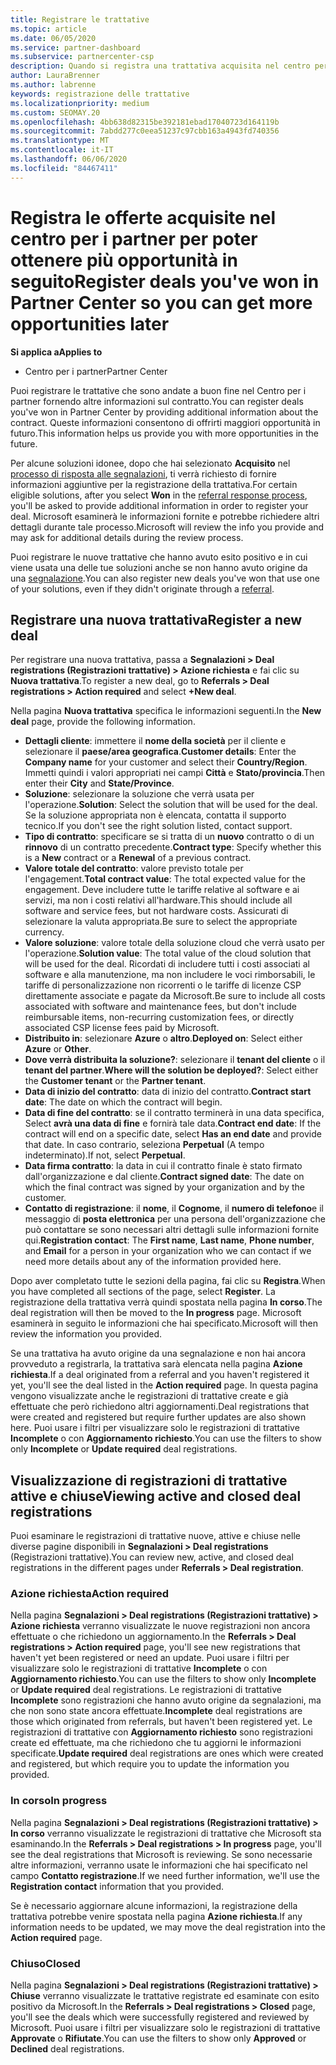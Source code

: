 ```yaml
---
title: Registrare le trattative
ms.topic: article
ms.date: 06/05/2020
ms.service: partner-dashboard
ms.subservice: partnercenter-csp
description: Quando si registra una trattativa acquisita nel centro per i partner, Microsoft offre maggiori opportunità in futuro.
author: LauraBrenner
ms.author: labrenne
keywords: registrazione delle trattative
ms.localizationpriority: medium
ms.custom: SEOMAY.20
ms.openlocfilehash: 4bb638d82315be392181ebad17040723d164119b
ms.sourcegitcommit: 7abdd277c0eea51237c97cbb163a4943fd740356
ms.translationtype: MT
ms.contentlocale: it-IT
ms.lasthandoff: 06/06/2020
ms.locfileid: "84467411"
---
```

# <a name="register-deals-youve-won-in-partner-center-so-you-can-get-more-opportunities-later"></a><span data-ttu-id="65521-104">Registra le offerte acquisite nel centro per i partner per poter ottenere più opportunità in seguito</span><span class="sxs-lookup"><span data-stu-id="65521-104">Register deals you've won in Partner Center so you can get more opportunities later</span></span>

<span data-ttu-id="65521-105">**Si applica a**</span><span class="sxs-lookup"><span data-stu-id="65521-105">**Applies to**</span></span>

- <span data-ttu-id="65521-106">Centro per i partner</span><span class="sxs-lookup"><span data-stu-id="65521-106">Partner Center</span></span>

<span data-ttu-id="65521-107">Puoi registrare le trattative che sono andate a buon fine nel Centro per i partner fornendo altre informazioni sul contratto.</span><span class="sxs-lookup"><span data-stu-id="65521-107">You can register deals you've won in Partner Center by providing additional information about the contract.</span></span> <span data-ttu-id="65521-108">Queste informazioni consentono di offrirti maggiori opportunità in futuro.</span><span class="sxs-lookup"><span data-stu-id="65521-108">This information helps us provide you with more opportunities in the future.</span></span>

<span data-ttu-id="65521-109">Per alcune soluzioni idonee, dopo che hai selezionato **Acquisito** nel [processo di risposta alle segnalazioni](responding-to-referrals.md), ti verrà richiesto di fornire informazioni aggiuntive per la registrazione della trattativa.</span><span class="sxs-lookup"><span data-stu-id="65521-109">For certain eligible solutions, after you select **Won** in the [referral response process](responding-to-referrals.md), you'll be asked to provide additional information in order to register your deal.</span></span> <span data-ttu-id="65521-110">Microsoft esaminerà le informazioni fornite e potrebbe richiedere altri dettagli durante tale processo.</span><span class="sxs-lookup"><span data-stu-id="65521-110">Microsoft will review the info you provide and may ask for additional details during the review process.</span></span>

<span data-ttu-id="65521-111">Puoi registrare le nuove trattative che hanno avuto esito positivo e in cui viene usata una delle tue soluzioni anche se non hanno avuto origine da una [segnalazione](referrals.md).</span><span class="sxs-lookup"><span data-stu-id="65521-111">You can also register new deals you've won that use one of your solutions, even if they didn't originate through a [referral](referrals.md).</span></span> 

## <a name="register-a-new-deal"></a><span data-ttu-id="65521-112">Registrare una nuova trattativa</span><span class="sxs-lookup"><span data-stu-id="65521-112">Register a new deal</span></span>

<span data-ttu-id="65521-113">Per registrare una nuova trattativa, passa a **Segnalazioni > Deal registrations (Registrazioni trattative) > Azione richiesta** e fai clic su **Nuova trattativa**.</span><span class="sxs-lookup"><span data-stu-id="65521-113">To register a new deal, go to **Referrals > Deal registrations > Action required** and select **+New deal**.</span></span>

<span data-ttu-id="65521-114">Nella pagina **Nuova trattativa** specifica le informazioni seguenti.</span><span class="sxs-lookup"><span data-stu-id="65521-114">In the **New deal** page, provide the following information.</span></span>

- <span data-ttu-id="65521-115">**Dettagli cliente**: immettere il **nome della società** per il cliente e selezionare il **paese/area geografica**.</span><span class="sxs-lookup"><span data-stu-id="65521-115">**Customer details**: Enter the **Company name** for your customer and select their **Country/Region**.</span></span> <span data-ttu-id="65521-116">Immetti quindi i valori appropriati nei campi **Città** e **Stato/provincia**.</span><span class="sxs-lookup"><span data-stu-id="65521-116">Then enter their **City** and **State/Province**.</span></span>
- <span data-ttu-id="65521-117">**Soluzione**: selezionare la soluzione che verrà usata per l'operazione.</span><span class="sxs-lookup"><span data-stu-id="65521-117">**Solution**: Select the solution that will be used for the deal.</span></span> <span data-ttu-id="65521-118">Se la soluzione appropriata non è elencata, contatta il supporto tecnico.</span><span class="sxs-lookup"><span data-stu-id="65521-118">If you don't see the right solution listed, contact support.</span></span>
- <span data-ttu-id="65521-119">**Tipo di contratto**: specificare se si tratta di un **nuovo** contratto o di un **rinnovo** di un contratto precedente.</span><span class="sxs-lookup"><span data-stu-id="65521-119">**Contract type**: Specify whether this is a **New** contract or a **Renewal** of a previous contract.</span></span>
- <span data-ttu-id="65521-120">**Valore totale del contratto**: valore previsto totale per l'engagement.</span><span class="sxs-lookup"><span data-stu-id="65521-120">**Total contract value**: The total expected value for the engagement.</span></span> <span data-ttu-id="65521-121">Deve includere tutte le tariffe relative al software e ai servizi, ma non i costi relativi all'hardware.</span><span class="sxs-lookup"><span data-stu-id="65521-121">This should include all software and service fees, but not hardware costs.</span></span> <span data-ttu-id="65521-122">Assicurati di selezionare la valuta appropriata.</span><span class="sxs-lookup"><span data-stu-id="65521-122">Be sure to select the appropriate currency.</span></span>
- <span data-ttu-id="65521-123">**Valore soluzione**: valore totale della soluzione cloud che verrà usato per l'operazione.</span><span class="sxs-lookup"><span data-stu-id="65521-123">**Solution value**: The total value of the cloud solution that will be used for the deal.</span></span> <span data-ttu-id="65521-124">Ricordati di includere tutti i costi associati al software e alla manutenzione, ma non includere le voci rimborsabili, le tariffe di personalizzazione non ricorrenti o le tariffe di licenze CSP direttamente associate e pagate da Microsoft.</span><span class="sxs-lookup"><span data-stu-id="65521-124">Be sure to include all costs associated with software and maintenance fees, but don't include reimbursable items, non-recurring customization fees, or directly associated CSP license fees paid by Microsoft.</span></span>
- <span data-ttu-id="65521-125">**Distribuito in**: selezionare **Azure** o **altro**.</span><span class="sxs-lookup"><span data-stu-id="65521-125">**Deployed on**: Select either **Azure** or **Other**.</span></span>
- <span data-ttu-id="65521-126">**Dove verrà distribuita la soluzione?**: selezionare il **tenant del cliente** o il **tenant del partner**.</span><span class="sxs-lookup"><span data-stu-id="65521-126">**Where will the solution be deployed?**: Select either the **Customer tenant** or the **Partner tenant**.</span></span>
- <span data-ttu-id="65521-127">**Data di inizio del contratto**: data di inizio del contratto.</span><span class="sxs-lookup"><span data-stu-id="65521-127">**Contract start date**: The date on which the contract will begin.</span></span>
- <span data-ttu-id="65521-128">**Data di fine del contratto**: se il contratto terminerà in una data specifica, Select **avrà una data di fine** e fornirà tale data.</span><span class="sxs-lookup"><span data-stu-id="65521-128">**Contract end date**: If the contract will end on a specific date, select **Has an end date** and provide that date.</span></span> <span data-ttu-id="65521-129">In caso contrario, seleziona **Perpetual** (A tempo indeterminato).</span><span class="sxs-lookup"><span data-stu-id="65521-129">If not, select **Perpetual**.</span></span>
- <span data-ttu-id="65521-130">**Data firma contratto**: la data in cui il contratto finale è stato firmato dall'organizzazione e dal cliente.</span><span class="sxs-lookup"><span data-stu-id="65521-130">**Contract signed date**: The date on which the final contract was signed by your organization and by the customer.</span></span>
- <span data-ttu-id="65521-131">**Contatto di registrazione**: il **nome**, il **Cognome**, il **numero di telefono**e il messaggio di **posta elettronica** per una persona dell'organizzazione che può contattare se sono necessari altri dettagli sulle informazioni fornite qui.</span><span class="sxs-lookup"><span data-stu-id="65521-131">**Registration contact**: The **First name**, **Last name**, **Phone number**, and **Email** for a person in your organization who we can contact if we need more details about any of the information provided here.</span></span>

<span data-ttu-id="65521-132">Dopo aver completato tutte le sezioni della pagina, fai clic su **Registra**.</span><span class="sxs-lookup"><span data-stu-id="65521-132">When you have completed all sections of the page, select **Register**.</span></span> <span data-ttu-id="65521-133">La registrazione della trattativa verrà quindi spostata nella pagina **In corso**.</span><span class="sxs-lookup"><span data-stu-id="65521-133">The deal registration will then be moved to the **In progress** page.</span></span> <span data-ttu-id="65521-134">Microsoft esaminerà in seguito le informazioni che hai specificato.</span><span class="sxs-lookup"><span data-stu-id="65521-134">Microsoft will then review the information you provided.</span></span>

<span data-ttu-id="65521-135">Se una trattativa ha avuto origine da una segnalazione e non hai ancora provveduto a registrarla, la trattativa sarà elencata nella pagina **Azione richiesta**.</span><span class="sxs-lookup"><span data-stu-id="65521-135">If a deal originated from a referral and you haven't registered it yet, you'll see the deal listed in the **Action required** page.</span></span> <span data-ttu-id="65521-136">In questa pagina vengono visualizzate anche le registrazioni di trattative create e già effettuate che però richiedono altri aggiornamenti.</span><span class="sxs-lookup"><span data-stu-id="65521-136">Deal registrations that were created and registered but require further updates are also shown here.</span></span> <span data-ttu-id="65521-137">Puoi usare i filtri per visualizzare solo le registrazioni di trattative **Incomplete** o con **Aggiornamento richiesto**.</span><span class="sxs-lookup"><span data-stu-id="65521-137">You can use the filters to show only **Incomplete** or **Update required** deal registrations.</span></span>

## <a name="viewing-active-and-closed-deal-registrations"></a><span data-ttu-id="65521-138">Visualizzazione di registrazioni di trattative attive e chiuse</span><span class="sxs-lookup"><span data-stu-id="65521-138">Viewing active and closed deal registrations</span></span>

<span data-ttu-id="65521-139">Puoi esaminare le registrazioni di trattative nuove, attive e chiuse nelle diverse pagine disponibili in **Segnalazioni > Deal registrations** (Registrazioni trattative).</span><span class="sxs-lookup"><span data-stu-id="65521-139">You can review new, active, and closed deal registrations in the different pages under **Referrals > Deal registration**.</span></span>

### <a name="action-required"></a><span data-ttu-id="65521-140">Azione richiesta</span><span class="sxs-lookup"><span data-stu-id="65521-140">Action required</span></span>

<span data-ttu-id="65521-141">Nella pagina **Segnalazioni > Deal registrations (Registrazioni trattative) > Azione richiesta** verranno visualizzate le nuove registrazioni non ancora effettuate o che richiedono un aggiornamento.</span><span class="sxs-lookup"><span data-stu-id="65521-141">In the **Referrals > Deal registrations > Action required** page, you'll see new registrations that haven't yet been registered or need an update.</span></span> <span data-ttu-id="65521-142">Puoi usare i filtri per visualizzare solo le registrazioni di trattative **Incomplete** o con **Aggiornamento richiesto**.</span><span class="sxs-lookup"><span data-stu-id="65521-142">You can use the filters to show only **Incomplete** or **Update required** deal registrations.</span></span> <span data-ttu-id="65521-143">Le registrazioni di trattative **Incomplete** sono registrazioni che hanno avuto origine da segnalazioni, ma che non sono state ancora effettuate.</span><span class="sxs-lookup"><span data-stu-id="65521-143">**Incomplete** deal registrations are those which originated from referrals, but haven't been registered yet.</span></span> <span data-ttu-id="65521-144">Le registrazioni di trattative con **Aggiornamento richiesto** sono registrazioni create ed effettuate, ma che richiedono che tu aggiorni le informazioni specificate.</span><span class="sxs-lookup"><span data-stu-id="65521-144">**Update required** deal registrations are ones which were created and registered, but which require you to update the information you provided.</span></span>

### <a name="in-progress"></a><span data-ttu-id="65521-145">In corso</span><span class="sxs-lookup"><span data-stu-id="65521-145">In progress</span></span>

<span data-ttu-id="65521-146">Nella pagina **Segnalazioni > Deal registrations (Registrazioni trattative) > In corso** verranno visualizzate le registrazioni di trattative che Microsoft sta esaminando.</span><span class="sxs-lookup"><span data-stu-id="65521-146">In the **Referrals > Deal registrations > In progress** page, you'll see the deal registrations that Microsoft is reviewing.</span></span> <span data-ttu-id="65521-147">Se sono necessarie altre informazioni, verranno usate le informazioni che hai specificato nel campo **Contatto registrazione**.</span><span class="sxs-lookup"><span data-stu-id="65521-147">If we need further information, we'll use the **Registration contact** information that you provided.</span></span>

<span data-ttu-id="65521-148">Se è necessario aggiornare alcune informazioni, la registrazione della trattativa potrebbe venire spostata nella pagina **Azione richiesta**.</span><span class="sxs-lookup"><span data-stu-id="65521-148">If any information needs to be updated, we may move the deal registration into the **Action required** page.</span></span>

### <a name="closed"></a><span data-ttu-id="65521-149">Chiuso</span><span class="sxs-lookup"><span data-stu-id="65521-149">Closed</span></span>

<span data-ttu-id="65521-150">Nella pagina **Segnalazioni > Deal registrations (Registrazioni trattative) > Chiuse** verranno visualizzate le trattative registrate ed esaminate con esito positivo da Microsoft.</span><span class="sxs-lookup"><span data-stu-id="65521-150">In the **Referrals > Deal registrations > Closed** page, you'll see the deals which were successfully registered and reviewed by Microsoft.</span></span> <span data-ttu-id="65521-151">Puoi usare i filtri per visualizzare solo le registrazioni di trattative **Approvate** o **Rifiutate**.</span><span class="sxs-lookup"><span data-stu-id="65521-151">You can use the filters to show only **Approved** or **Declined** deal registrations.</span></span>